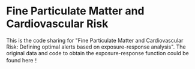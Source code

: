 # Fine Particulate Matter and Cardiovascular Risk
This is the code sharing for "Fine Particulate Matter and Cardiovascular Risk: Defining optimal alerts based on exposure-response analysis". The original data and code to obtain the exposure-response function could be found here！
